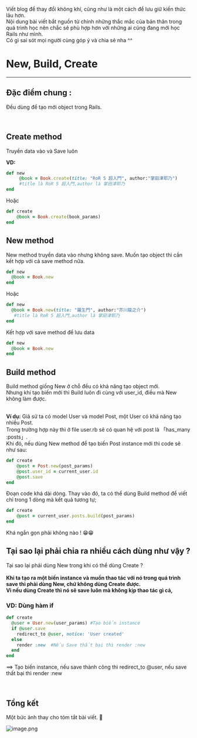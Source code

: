 <p>Viết blog để thay đổi không khí, cũng như là một cách để lưu giữ kiến thức lâu hơn.<br>
    Nội dung bài viết bắt nguồn từ chính những thắc mắc của bản thân trong quá trình học nên chắc sẽ phù hợp hơn với những ai cũng đang mới học Rails như mình.<br>
     Có gì sai sót mọi người cùng góp ý và chia sẻ nha ^^ </p>

<h1>New, Build, Create</h1><hr>
<p><h2>Đặc điểm chung :</h2> Đều dùng để tạo mới object trong Rails.</p>
<br>
<h2>Create method</h2>
<p>Truyền data vào và Save luôn</p>
<strong>VD:</strong>

``` ruby
def new
     @book = Book.create(title: "RoR 5 超入門", author:"掌田津耶乃")
     #title là RoR 5 超入門,author là 掌田津耶乃
end
```
Hoặc
``` ruby
def create 
    @book = Book.create(book_params)
end
```


<h2>New method</h2>
<p>New method truyền data vào nhưng không save. Muốn tạo object thì cần kết hợp với cả save method nữa.</p>

    
``` ruby
def new
  @book = Book.new
end
```

Hoặc

``` ruby
def new
  @book = Book.new(title: "羅生門", author:"芥川龍之介")
   #title là RoR 5 超入門,author là 掌田津耶乃
end
```

<p>Kết hợp với save method để lưu data</p>

``` ruby
def new
  @book = Book.new
end
```


<h2>Build method</h2>
<p>Build method giống New ở chỗ đều có khả năng tạo object mới.<br> 
Nhưng khi tạo biến mới thì Build luôn đi cùng với user_id, điều mà New không làm được. </p>
<br>
<strong>Ví dụ:</strong>
Giả sử ta có model User và model Post, một User có khả năng tạo nhiều Post.  <br>
Trong trường hợp này thì ở file user.rb sẽ có quan hệ với post là 「has_many :posts」.<br>
Khi đó, nếu dùng New method để tạo biến Post instance mới thì code sẽ như sau:

``` ruby
def create
    @post = Post.new(post_params)
    @post.user_id = current_user.id
    @post.save
end
```
Đoạn code khá dài dòng. Thay vào đó, ta có thể dùng Build method để viết chỉ trong 1 dòng mà kết quả tương tự;

``` ruby
def create
    @post = current_user.posts.build(post_params)
end
```
Khá ngắn gọn phải không nào ! 😁😁

<h2>Tại sao lại phải chia ra nhiều cách dùng như vậy ?</h2>
<p>Tại sao lại phải dùng New trong khi có thể dùng Create ?<br><br>
    <strong>Khi ta tạo ra một biến instance và muốn thao tác với nó trong quá trình save thì phải dùng New, chứ không dùng Create được.<br>
    Vì nếu dùng Create thì nó sẽ save luôn mà không kịp thao tác gì cả,</strong>
  <br>
<h3>VD: Dùng hàm if </h3>
 
``` ruby
def create
  @user = User.new(user_params) #Tạo biến instance
  if @user.save
    redirect_to @user, notice: 'User created'
  else
    render :new  #Nếu Save thất bại thì render :new
  end
end
```

==> Tạo biến instance, nếu save thành công thì redirect_to @user, nếu save thất bại thì render :new 

<br>
<h2>Tổng kết</h2>
Một bức ảnh thay cho tóm tắt bài viết. 🤗

![image.png](https://images.viblo.asia/a4a906c2-771f-497b-aeb8-b6e34febed38.png)